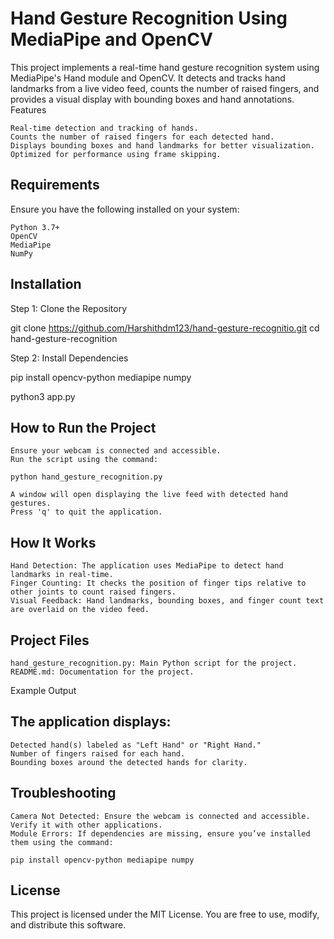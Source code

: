 # Hand Gesture Recognition Using MediaPipe and OpenCV

This project implements a real-time hand gesture recognition system using MediaPipe's Hand module and OpenCV. It detects and tracks hand landmarks from a live video feed, counts the number of raised fingers, and provides a visual display with bounding boxes and hand annotations.
Features

    Real-time detection and tracking of hands.
    Counts the number of raised fingers for each detected hand.
    Displays bounding boxes and hand landmarks for better visualization.
    Optimized for performance using frame skipping.

## Requirements

Ensure you have the following installed on your system:

    Python 3.7+
    OpenCV
    MediaPipe
    NumPy

## Installation
Step 1: Clone the Repository

git clone https://github.com/Harshithdm123/hand-gesture-recognitio.git
cd hand-gesture-recognition

Step 2: Install Dependencies

pip install opencv-python mediapipe numpy

python3 app.py

## How to Run the Project

    Ensure your webcam is connected and accessible.
    Run the script using the command:

    python hand_gesture_recognition.py

    A window will open displaying the live feed with detected hand gestures.
    Press 'q' to quit the application.

## How It Works

    Hand Detection: The application uses MediaPipe to detect hand landmarks in real-time.
    Finger Counting: It checks the position of finger tips relative to other joints to count raised fingers.
    Visual Feedback: Hand landmarks, bounding boxes, and finger count text are overlaid on the video feed.

## Project Files

    hand_gesture_recognition.py: Main Python script for the project.
    README.md: Documentation for the project.

Example Output

## The application displays:

    Detected hand(s) labeled as "Left Hand" or "Right Hand."
    Number of fingers raised for each hand.
    Bounding boxes around the detected hands for clarity.

## Troubleshooting

    Camera Not Detected: Ensure the webcam is connected and accessible. Verify it with other applications.
    Module Errors: If dependencies are missing, ensure you’ve installed them using the command:

    pip install opencv-python mediapipe numpy

## License

This project is licensed under the MIT License. You are free to use, modify, and distribute this software.
